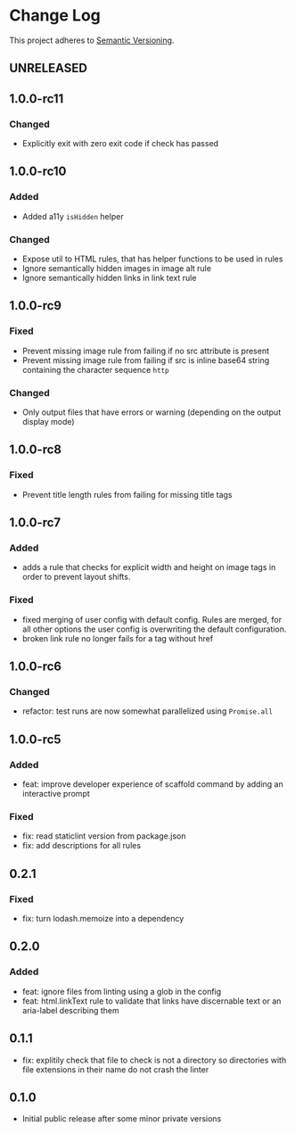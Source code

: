 # Change Log

This project adheres to [Semantic Versioning](http://semver.org/).

## UNRELEASED

## 1.0.0-rc11

### Changed

- Explicitly exit with zero exit code if check has passed

## 1.0.0-rc10

### Added

- Added a11y `isHidden` helper

### Changed

- Expose util to HTML rules, that has helper functions to be used in rules
- Ignore semantically hidden images in image alt rule
- Ignore semantically hidden links in link text rule

## 1.0.0-rc9

### Fixed

- Prevent missing image rule from failing if no src attribute is present
- Prevent missing image rule from failing if src is inline base64 string containing the character sequence `http`

### Changed

- Only output files that have errors or warning (depending on the output display mode)

## 1.0.0-rc8

### Fixed

- Prevent title length rules from failing for missing title tags

## 1.0.0-rc7

### Added

- adds a rule that checks for explicit width and height on image tags in order to prevent layout shifts.

### Fixed

- fixed merging of user config with default config. Rules are merged, for all other options the user config is overwriting the default configuration.
- broken link rule no longer fails for a tag without href

## 1.0.0-rc6

### Changed

- refactor: test runs are now somewhat parallelized using `Promise.all`

## 1.0.0-rc5

### Added
- feat: improve developer experience of scaffold command by adding an interactive prompt

### Fixed
- fix: read staticlint version from package.json
- fix: add descriptions for all rules

## 0.2.1

### Fixed
- fix: turn lodash.memoize into a dependency

## 0.2.0

### Added
- feat: ignore files from linting using a glob in the config
- feat: html.linkText rule to validate that links have discernable text or an aria-label describing them

## 0.1.1
- fix: explitily check that file to check is not a directory so directories with file extensions in their name do not crash the linter

## 0.1.0
- Initial public release after some minor private versions

